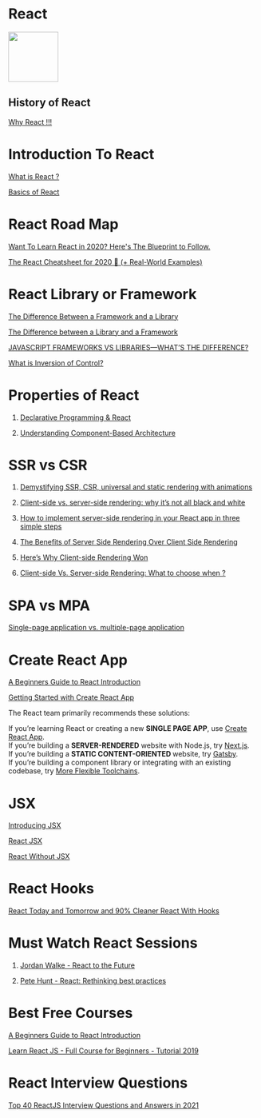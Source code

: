 # React 
<img src="https://amanguptaofficial.netlify.app/images/download.svg" width="100" height="100"/> 



## History of React
<a href="https://www.simform.com/why-use-react/" target="_blank">Why React !!!</a>

# Introduction To React

<a href="https://reactjs.org/tutorial/tutorial.html#what-is-react" target="_blank">What is React ?</a>

<a href="https://www.freecodecamp.org/news/everything-you-need-to-know-about-react-eaedf53238c4/" target="_blank">Basics of React</a>
# React Road Map

<a href="https://dev.to/reedbarger/want-to-learn-react-in-2020-here-s-the-blueprint-to-follow-2jdd" target="_blank">Want To Learn React in 2020? Here's The Blueprint to Follow.</a>


<a href="https://dev.to/reedbarger/the-react-cheatsheet-for-2020-real-world-examples-4hgg" target="_blank">The React Cheatsheet for 2020 📄‬ (+ Real-World Examples)</a>

# React Library or Framework

<a href="https://www.freecodecamp.org/news/the-difference-between-a-framework-and-a-library-bd133054023f/" target="_blank">The Difference Between a Framework and a Library
</a>

<a href="https://dev.to/temmietope/the-difference-between-a-library-and-a-framework-4jcl" target="_blank">The Difference between a Library and a Framework
</a>


<a href="https://skillcrush.com/blog/javascript-frameworks-vs-libraries/" target="_blank">JAVASCRIPT FRAMEWORKS VS LIBRARIES—WHAT’S THE DIFFERENCE?</a>


<a href="https://stackoverflow.com/questions/3058/what-is-inversion-ofcontrol#:~:text=the%20first%20part.-,What%20is%20it%3F,instance%20creating%20instances%20of%20dependencies." target="_blank">What is Inversion of Control?
</a>

# Properties of React
1. <a href="https://dev.to/itsjzt/declarative-programming--react-3bh2#:~:text=In%20react%2C%20You%20make%20interactive,the%20DOM%20according%20to%20it.&text=When%20you%20click%20the%20button,when%20we%20change%20the%20state." target="_blank"> Declarative Programming & React</a>

2. <a href="https://medium.com/@dan.shapiro1210/understanding-component-based-architecture-3ff48ec0c238" target="_blank">Understanding Component-Based Architecture</a>
 




# SSR vs CSR
1. <a href="https://dev.to/kefranabg/demystifying-ssr-csr-universal-and-static-rendering-with-animations-m7d" target="_blank">Demystifying SSR, CSR, universal and static rendering with animations</a>


2. <a href="https://www.freecodecamp.org/news/what-exactly-is-client-side-rendering-and-hows-it-different-from-server-side-rendering-bd5c786b340d/" target="_blank">Client-side vs. server-side rendering: why it’s not all black and white</a>

3. <a href="https://www.freecodecamp.org/news/server-side-rendering-your-react-app-in-three-simple-steps-7a82b95db82e/" target="_blank">How to implement server-side rendering in your React app in three simple steps</a>

4. <a href="https://medium.com/walmartglobaltech/the-benefits-of-server-side-rendering-over-client-side-rendering-5d07ff2cefe8#:~:text=Here%20is%20a%20very%20simple,with%20links%20to%20your%20javascript." target="_blank">The Benefits of Server Side Rendering Over Client Side Rendering</a>

5. <a href="https://www.freecodecamp.org/news/heres-why-client-side-rendering-won-46a349fadb52/#:~:text=Client%2Dside%20rendering%20supports%20lazy,without%20performing%20a%20full%20postback." target="_blank">Here’s Why Client-side Rendering Won</a>


6. <a href="https://www.solutelabs.com/blog/client-side-vs-server-side-rendering-what-to-choose-when#:~:text=So%2C%20CSR%20works%20better%20for%20web%20applications%20compared%20to%20SSR.&text=Moreover%2C%20SSR%20also%20ensures%20the,for%20websites%20compared%20to%20CSR." target="_blank">Client-side Vs. Server-side Rendering: What to choose when ?</a>

# SPA vs MPA

<a href="https://medium.com/@NeotericEU/single-page-application-vs-multiple-page-application-2591588efe58" target="_blank">Single-page application vs. multiple-page application</a>

# Create React App

<a href="https://github.com/facebook/create-react-app" target="_blank">A Beginners Guide to React Introduction
</a>

<a href="https://create-react-app.dev/docs/getting-started/" target="_blank">Getting Started with Create React App</a>

The React team primarily recommends these solutions:

If you’re learning React or creating a new <strong>SINGLE PAGE APP</strong>, use <a href="https://reactjs.org/docs/create-a-new-react-app.html#create-react-app">Create React App</a>. <br>
If you’re building a <strong>SERVER-RENDERED</strong> website with Node.js, try <a href="https://reactjs.org/docs/create-a-new-react-app.html#nextjs">Next.js</a>.<br>
If you’re building a <strong> STATIC CONTENT-ORIENTED </strong> website, try <a href="https://reactjs.org/docs/create-a-new-react-app.html#gatsby">Gatsby</a>.<br>
If you’re building a component library or integrating with an existing codebase, try <a href="https://reactjs.org/docs/create-a-new-react-app.html#more-flexible-toolchains"> More Flexible Toolchains</a>.<br>

# JSX 
<a href="https://reactjs.org/doc/introducing-jsx.html" target="_blank">Introducing JSX</a>

<a href="https://www.w3schools.com/react/react_jsx.asp" target="_blank">React JSX</a>

<a href="https://reactjs.org/docs/react-without-jsx.html" target="_blank">React Without JSX</a>

# React Hooks

<a href="https://www.youtube.com/watch?v=dpw9EHDh2bM&feature=youtu.be" target="_blank">React Today and Tomorrow and 90% Cleaner React With Hooks
</a>




# Must Watch React Sessions 
1. <a href="https://www.youtube.com/watch?v=5fG_lyNuEAw&t=56s" target="_blank">Jordan Walke - React to the Future
</a>

2. <a href="https://www.youtube.com/watch?v=x7cQ3mrcKaY" target="_blank">Pete Hunt - React: Rethinking best practices</a>


# Best Free Courses
<a href="https://egghead.io/lessons/react-a-beginners-guide-to-react-introduction" target="_blank">A Beginners Guide to React Introduction
</a>

<a href="https://www.youtube.com/watch?v=DLX62G4lc44&t=573s" target="_blank">Learn React JS - Full Course for Beginners - Tutorial 2019
</a>


# React Interview Questions

<a href="https://www.simplilearn.com/tutorials/reactjs-tutorial/reactjs-interview-questions" target="_blank">Top 40 ReactJS Interview Questions and Answers in 2021
</a>



